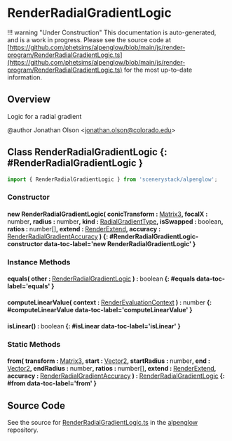 # RenderRadialGradientLogic

!!! warning "Under Construction"
    This documentation is auto-generated, and is a work in progress. Please see the source code at
    [https://github.com/phetsims/alpenglow/blob/main/js/render-program/RenderRadialGradientLogic.ts](https://github.com/phetsims/alpenglow/blob/main/js/render-program/RenderRadialGradientLogic.ts) for the most up-to-date information.

## Overview

Logic for a radial gradient

@author Jonathan Olson &lt;jonathan.olson@colorado.edu&gt;

## Class RenderRadialGradientLogic {: #RenderRadialGradientLogic }


```js
import { RenderRadialGradientLogic } from 'scenerystack/alpenglow';
```
### Constructor

#### new RenderRadialGradientLogic( conicTransform : <span style="font-weight: 400;">[Matrix3](../dot/Matrix3.md)</span>, focalX : <span style="font-weight: 400;"><span style="color: hsla(calc(var(--md-hue) + 180deg),80%,40%,1);">number</span></span>, radius : <span style="font-weight: 400;"><span style="color: hsla(calc(var(--md-hue) + 180deg),80%,40%,1);">number</span></span>, kind : <span style="font-weight: 400;">[RadialGradientType](../alpenglow/RadialGradientType.md)</span>, isSwapped : <span style="font-weight: 400;"><span style="color: hsla(calc(var(--md-hue) + 180deg),80%,40%,1);">boolean</span></span>, ratios : <span style="font-weight: 400;"><span style="color: hsla(calc(var(--md-hue) + 180deg),80%,40%,1);">number</span>[]</span>, extend : <span style="font-weight: 400;">[RenderExtend](../alpenglow/RenderExtend.md)</span>, accuracy : <span style="font-weight: 400;">[RenderRadialGradientAccuracy](../alpenglow/RenderRadialGradientAccuracy.md)</span> ) {: #RenderRadialGradientLogic-constructor data-toc-label='new RenderRadialGradientLogic' }

### Instance Methods

#### equals( other : <span style="font-weight: 400;">[RenderRadialGradientLogic](../alpenglow/RenderRadialGradientLogic.md)</span> ) : <span style="font-weight: 400;"><span style="color: hsla(calc(var(--md-hue) + 180deg),80%,40%,1);">boolean</span></span> {: #equals data-toc-label='equals' }

#### computeLinearValue( context : <span style="font-weight: 400;">[RenderEvaluationContext](../alpenglow/RenderEvaluationContext.md)</span> ) : <span style="font-weight: 400;"><span style="color: hsla(calc(var(--md-hue) + 180deg),80%,40%,1);">number</span></span> {: #computeLinearValue data-toc-label='computeLinearValue' }

#### isLinear() : <span style="font-weight: 400;"><span style="color: hsla(calc(var(--md-hue) + 180deg),80%,40%,1);">boolean</span></span> {: #isLinear data-toc-label='isLinear' }

### Static Methods

#### from( transform : <span style="font-weight: 400;">[Matrix3](../dot/Matrix3.md)</span>, start : <span style="font-weight: 400;">[Vector2](../dot/Vector2.md)</span>, startRadius : <span style="font-weight: 400;"><span style="color: hsla(calc(var(--md-hue) + 180deg),80%,40%,1);">number</span></span>, end : <span style="font-weight: 400;">[Vector2](../dot/Vector2.md)</span>, endRadius : <span style="font-weight: 400;"><span style="color: hsla(calc(var(--md-hue) + 180deg),80%,40%,1);">number</span></span>, ratios : <span style="font-weight: 400;"><span style="color: hsla(calc(var(--md-hue) + 180deg),80%,40%,1);">number</span>[]</span>, extend : <span style="font-weight: 400;">[RenderExtend](../alpenglow/RenderExtend.md)</span>, accuracy : <span style="font-weight: 400;">[RenderRadialGradientAccuracy](../alpenglow/RenderRadialGradientAccuracy.md)</span> ) : <span style="font-weight: 400;">[RenderRadialGradientLogic](../alpenglow/RenderRadialGradientLogic.md)</span> {: #from data-toc-label='from' }



## Source Code

See the source for [RenderRadialGradientLogic.ts](https://github.com/phetsims/alpenglow/blob/main/js/render-program/RenderRadialGradientLogic.ts) in the [alpenglow](https://github.com/phetsims/alpenglow) repository.
